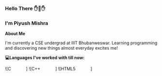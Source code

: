 ### Hello There ✋👋✋
### I'm Piyush Mishra

**About Me**

I'm currently a CSE undergrad at IIIT Bhubanweswar. Learning programming and discovering new things almost everyday excites me!
 
**💻Languages I've worked with till now:**

![C<img scr="https://raw.githubusercontent.com/jmnote/z-icons/master/svg/c.svg" width="50px">]
![C++<img scr="https://raw.githubusercontent.com/jmnote/z-icons/master/svg/cpp.svg" width="50px">]
![HTML5<img scr="https://raw.githubusercontent.com/rhoit/mode-icons/dump/icons/html.png" width="50px">]

 

